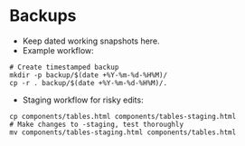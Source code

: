# Backups

- Keep dated working snapshots here.
- Example workflow:

```
# Create timestamped backup
mkdir -p backup/$(date +%Y-%m-%d-%H%M)/
cp -r . backup/$(date +%Y-%m-%d-%H%M)/.
```

- Staging workflow for risky edits:
```
cp components/tables.html components/tables-staging.html
# Make changes to -staging, test thoroughly
mv components/tables-staging.html components/tables.html
```
